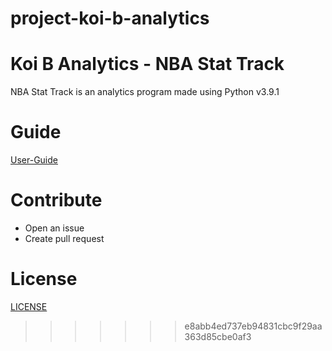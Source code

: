 
# project-koi-b-analytics

Koi B Analytics - NBA Stat Track
================================

NBA Stat Track is an analytics program made using Python v3.9.1

# Guide

[User-Guide](https://github.com/IUS-CS/project-koi-b-analytics/blob/main/doc/USERGUIDE.md)

# Contribute

- Open an issue
- Create pull request

# License
[LICENSE](https://github.com/IUS-CS/project-koi-b-analytics/blob/main/LICENSE)
>>>>>>> e8abb4ed737eb94831cbc9f29aa363d85cbe0af3
